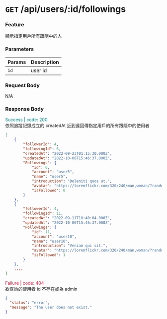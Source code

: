 # `GET` /api/users/:id/followings

### Feature

顯示指定用戶所有跟隨中的人

### Parameters

| Params | Description |
| ------ | ----------- |
| `id`   | user id     |

### Request Body

N/A

### Response Body

<font color="#008B8B">Success | code: 200</font>  
依照追蹤記錄成立的 createdAt 近到遠回傳指定用戶的所有跟隨中的使用者

```json
[
    {
        "followerId": 4,
        "followingId": 6,
        "createdAt": "2022-09-23T01:15:30.000Z",
        "updatedAt": "2022-10-06T15:46:37.000Z",
        "Followings": {
            "id": 6,
            "account": "user5",
            "name": "user5",
            "introduction": "Deleniti quos ut.",
            "avatar": "https://loremflickr.com/320/240/man,woman/?random=38",
            "isFollowed": 0
        }
    },
    {
        "followerId": 4,
        "followingId": 11,
        "createdAt": "2022-09-11T18:40:04.000Z",
        "updatedAt": "2022-10-06T15:46:37.000Z",
        "Followings": {
            "id": 11,
            "account": "user10",
            "name": "user10",
            "introduction": "Veniam qui sit.",
            "avatar": "https://loremflickr.com/320/240/man,woman/?random=40",
            "isFollowed": 1
        }
    },
    ....
]
```

<font color="#DC143C">Failure | code: 404</font>  
欲查詢的使用者 id 不存在或為 admin

```json
{
  "status": "error",
  "message": "The user does not exist."
}
```
